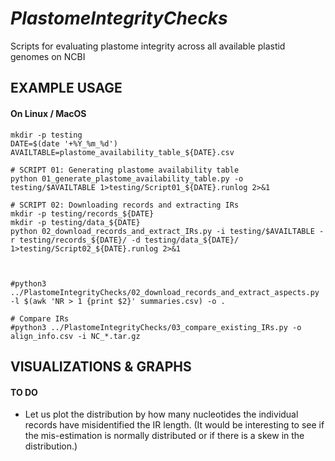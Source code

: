 *PlastomeIntegrityChecks*
=========================

Scripts for evaluating plastome integrity across all available plastid genomes on NCBI

## EXAMPLE USAGE
#### On Linux / MacOS
```
mkdir -p testing
DATE=$(date '+%Y_%m_%d')
AVAILTABLE=plastome_availability_table_${DATE}.csv

# SCRIPT 01: Generating plastome availability table
python 01_generate_plastome_availability_table.py -o testing/$AVAILTABLE 1>testing/Script01_${DATE}.runlog 2>&1

# SCRIPT 02: Downloading records and extracting IRs
mkdir -p testing/records_${DATE}
mkdir -p testing/data_${DATE}
python 02_download_records_and_extract_IRs.py -i testing/$AVAILTABLE -r testing/records_${DATE}/ -d testing/data_${DATE}/ 1>testing/Script02_${DATE}.runlog 2>&1



#python3 ../PlastomeIntegrityChecks/02_download_records_and_extract_aspects.py -l $(awk 'NR > 1 {print $2}' summaries.csv) -o .

# Compare IRs
#python3 ../PlastomeIntegrityChecks/03_compare_existing_IRs.py -o align_info.csv -i NC_*.tar.gz

```

<!--
## FULL USAGE
```
#python3 ../PlastomeIntegrityChecks/01_generate_plastome_availability_table.py -o summaries.csv -q "Magnoliophyta[ORGN] AND 00000180000[SLEN] : 00000200000[SLEN] AND complete genome[TITLE] AND (chloroplast[TITLE] OR plastid[TITLE])"
```
-->

## VISUALIZATIONS & GRAPHS
#### TO DO
* Let us plot the distribution by how many nucleotides the individual records have misidentified the IR length. (It would be interesting to see if the mis-estimation is normally distributed or if there is a skew in the distribution.)

